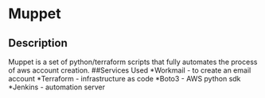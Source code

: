 # Muppet
## Description
Muppet is a set of python/terraform scripts that fully automates the process of aws account creation.
##Services Used
*Workmail - to create an email account
*Terraform - infrastructure as code
*Boto3 - AWS python sdk
*Jenkins - automation server
